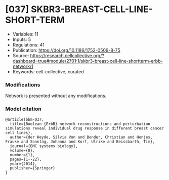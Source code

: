 # \[037\] SKBR3-BREAST-CELL-LINE-SHORT-TERM

 - Variables: 11
 - Inputs: 5
 - Regulations: 41
 - Publication: https://doi.org/10.1186/1752-0509-8-75
 - Source: https://research.cellcollective.org/?dashboard=true#module/2701:1/skbr3-breast-cell-line-shortterm-erbb-network/1
 - Keywords: cell-collective, curated


### Modifications

Network is presented without any modifications.

### Model citation

```
@article{bbm-037,
  title={Boolean {ErbB} network reconstructions and perturbation simulations reveal individual drug response in different breast cancer cell lines},
  author={der Heyde, Silvia Von and Bender, Christian and Henjes, Frauke and Sonntag, Johanna and Korf, Ulrike and Beissbarth, Tim},
  journal={BMC systems biology},
  volume={8},
  number={1},
  pages={1--22},
  year={2014},
  publisher={Springer}
}
```

